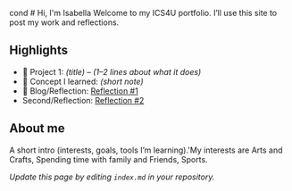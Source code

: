 cond # Hi, I'm Isabella
Welcome to my ICS4U portfolio. I’ll use this site to post my work and reflections.

## Highlights
- 🔧 Project 1: *(title)* – *(1–2 lines about what it does)*
- 🧠 Concept I learned: *(short note)*
- 📝 Blog/Reflection: [Reflection #1](./posts/first_reflection.md)
- Second/Reflection: [Reflection #2](./posts/second_reflection.md)
## About me
A short intro (interests, goals, tools I’m learning).'My interests are Arts and Crafts, Spending time with family and Friends, Sports. 

*Update this page by editing `index.md` in your repository.*
